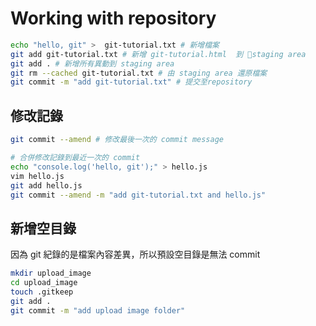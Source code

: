 # Working with repository

```sh
echo "hello, git" >  git-tutorial.txt # 新增檔案
git add git-tutorial.txt # 新增 git-tutorial.html  到 staging area
git add . # 新增所有異動到 staging area
git rm --cached git-tutorial.txt # 由 staging area 還原檔案
git commit -m "add git-tutorial.txt" # 提交至repository
```

## 修改記錄

```sh
git commit --amend # 修改最後一次的 commit message

# 合併修改記錄到最近一次的 commit
echo "console.log('hello, git');" > hello.js
vim hello.js
git add hello.js
git commit --amend -m "add git-tutorial.txt and hello.js"
```

## 新增空目錄

因為 git 紀錄的是檔案內容差異，所以預設空目錄是無法 commit

```sh
mkdir upload_image
cd upload_image
touch .gitkeep
git add .
git commit -m "add upload image folder"
```